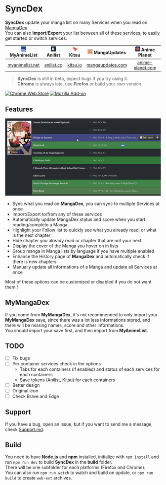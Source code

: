 # SyncDex

**SyncDex** update your manga list on many Services when you read on [MangaDex](https://mangadex.org/).  
You can also **Import**/**Export** your list between all of these services, to easily get started or switch services.

| ![MyAnimeList Icon](icons/mal.png) MyAnimeList | ![Anilist Icon](icons/al.png) Anilist | ![Kitsu Icon](icons/ku.png) Kitsu | ![MangaUpdates Icon](icons/mu.png) MangaUpdates | ![Anime Planet Icon](icons/ap.png) Anime Planet |
|:---:|:---:|:---:|:---:|:---:|
| [myanimelist.net](https://myanimelist.net/) | [anilist.co](https://anilist.co/) | [kitsu.io](https://kitsu.io/) | [mangaupdates.com](https://www.mangaupdates.com/) | [anime-planet.com](https://www.anime-planet.com/) |

> **SyncDex** is still in beta, expect bugs if you try using it.  
> **Chrome** is always late, use **Firefox** or build your own version.

[![Chrome Web Store](https://img.shields.io/chrome-web-store/v/hdlogejanokfcmlbgfdcgnbnpmgdolaa?label=Chrome&logo=google%20chrome&style=for-the-badge)](https://chrome.google.com/webstore/detail/syncdex/hdlogejanokfcmlbgfdcgnbnpmgdolaa)
[![Mozilla Add-on](https://img.shields.io/amo/v/syncdex?label=Firefox&logo=firefox&style=for-the-badge)](https://addons.mozilla.org/en-US/firefox/addon/syncdex/)

## Features

<p align="center" width="100%">
	<img src="screenshots/HighlightPlusCoverPlusActions.png" alt="Follow list" />
</p>

* Sync what you read on **MangaDex**, you can sync to multiple Services at once
* Import/Export to/from any of these services
* Automatically update MangaDex status and score when you start reading/complete a Manga
* Highlight your Follow list to quickly see what you already read, or what is the next chapter
* Hide chapter you already read or chapter that are not your next
* Display the cover of the Manga you hover on in lists
* Group manga in Manga lists by language if you have multiple enabled
* Enhance the History page of **MangaDex** and automatically check if there is new chapters
* Manually update all informations of a Manga and update all Services at once

Most of these options can be customized or disabled if you do not want them !

## MyMangaDex

If you come from **MyMangaDex**, it's not recommended to only import your **MyMangaDex** save, since there was a lot less informations stored, and there will be missing names, score and other informations.  
You should import your save first, and then import from **MyAnimeList**.

## TODO

* [ ] Fix bugs
* [ ] Per container services check in the options
	* Tabs for each containers (if enabled) and status of each services for each containers
	* Save tokens (Anilist, Kitsu) for each containers
* [ ] Better design
* [ ] Original icon
* [ ] Check Brave and Edge

## Support

If you have a bug, open an issue, but if you want to send me a message, check [Support.md](SUPPORT.md).

## Build

You need to have **Node.js** and **npm** installed, initialize with ``npm install`` and run ``npm run dev`` to build **SyncDex** in the **build** folder.  
There will be one subfolder for each platforms (Firefox and Chrome).  
You can also run ``npm run watch`` to watch and build on update, or ``npm run build`` to create ``web-ext`` archives.
